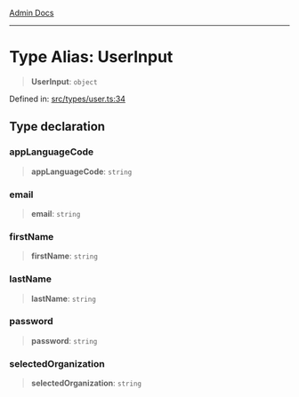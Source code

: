 [Admin Docs](/)

***

# Type Alias: UserInput

> **UserInput**: `object`

Defined in: [src/types/user.ts:34](https://github.com/PalisadoesFoundation/talawa-admin/blob/main/src/types/user.ts#L34)

## Type declaration

### appLanguageCode

> **appLanguageCode**: `string`

### email

> **email**: `string`

### firstName

> **firstName**: `string`

### lastName

> **lastName**: `string`

### password

> **password**: `string`

### selectedOrganization

> **selectedOrganization**: `string`
